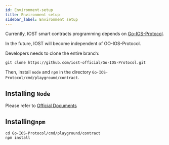 ```yaml
---
id: Environment-setup
title: Environment setup
sidebar_label: Environment setup
---
```


Currently, IOST smart contracts programming depends on [Go-IOS-Protocol](https://github.com/iost-official/Go-IOS-Protocol).

In the future, IOST will become independent of GO-IOS-Protocol.

Developers needs to clone the entire branch:

```git
git clone https://github.com/iost-official/Go-IOS-Protocol.git
```

Then, install `node` and `npm` in the directory `Go-IOS-Protocol/cmd/playground/contract`.

## Installing ```Node```

Please refer to [Official Documents](https://nodejs.org/zh-cn/download/package-manager/#macos)

## Installing```npm```

```git
cd Go-IOS-Protocol/cmd/playground/contract
npm install
```
